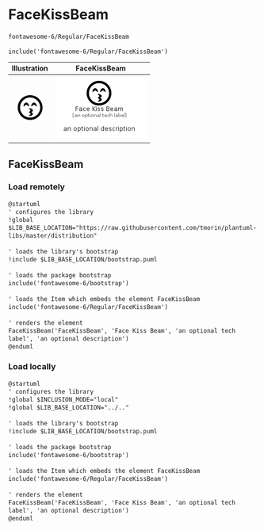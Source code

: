 # FaceKissBeam


```text
fontawesome-6/Regular/FaceKissBeam
```

```text
include('fontawesome-6/Regular/FaceKissBeam')
```



| Illustration | FaceKissBeam |
| :---: | :---: |
| ![illustration for Illustration](../../fontawesome-6/Regular/FaceKissBeam.png) | ![illustration for FaceKissBeam](../../fontawesome-6/Regular/FaceKissBeam.Local.png) |




## FaceKissBeam

### Load remotely
```plantuml
@startuml
' configures the library
!global $LIB_BASE_LOCATION="https://raw.githubusercontent.com/tmorin/plantuml-libs/master/distribution"

' loads the library's bootstrap
!include $LIB_BASE_LOCATION/bootstrap.puml

' loads the package bootstrap
include('fontawesome-6/bootstrap')

' loads the Item which embeds the element FaceKissBeam
include('fontawesome-6/Regular/FaceKissBeam')

' renders the element
FaceKissBeam('FaceKissBeam', 'Face Kiss Beam', 'an optional tech label', 'an optional description')
@enduml
```

### Load locally
```plantuml
@startuml
' configures the library
!global $INCLUSION_MODE="local"
!global $LIB_BASE_LOCATION="../.."

' loads the library's bootstrap
!include $LIB_BASE_LOCATION/bootstrap.puml

' loads the package bootstrap
include('fontawesome-6/bootstrap')

' loads the Item which embeds the element FaceKissBeam
include('fontawesome-6/Regular/FaceKissBeam')

' renders the element
FaceKissBeam('FaceKissBeam', 'Face Kiss Beam', 'an optional tech label', 'an optional description')
@enduml
```


